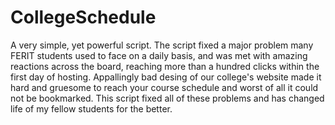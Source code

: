 # CollegeSchedule
A very simple, yet powerful script. The script fixed a major problem many FERIT students used to face on a daily basis, and was met with amazing reactions across the board, reaching more than a hundred clicks within the first day of hosting. Appallingly bad desing of our college's website made it hard and gruesome to reach your course schedule and worst of all it could not be bookmarked. This script fixed all of these problems and has changed life of my fellow students for the better.
